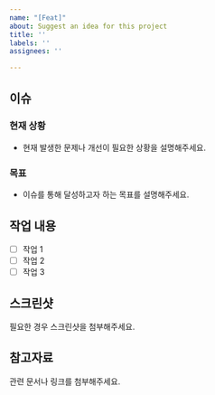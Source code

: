 ```yaml
---
name: "[Feat]"
about: Suggest an idea for this project
title: ''
labels: ''
assignees: ''

---
```


## 이슈
### 현재 상황
- 현재 발생한 문제나 개선이 필요한 상황을 설명해주세요.

### 목표
- 이슈를 통해 달성하고자 하는 목표를 설명해주세요.

## 작업 내용
- [ ] 작업 1
- [ ] 작업 2
- [ ] 작업 3

## 스크린샷
필요한 경우 스크린샷을 첨부해주세요.

## 참고자료
관련 문서나 링크를 첨부해주세요.
